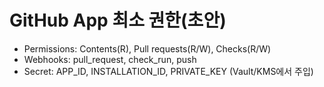 # GitHub App 최소 권한(초안)
- Permissions: Contents(R), Pull requests(R/W), Checks(R/W)
- Webhooks: pull_request, check_run, push
- Secret: APP_ID, INSTALLATION_ID, PRIVATE_KEY (Vault/KMS에서 주입)
